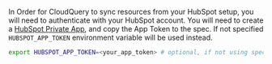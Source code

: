 In Order for CloudQuery to sync resources from your HubSpot setup, you will need to authenticate with your HubSpot account. You will need to create a [HubSpot Private App](https://developers.hubspot.com/docs/api/private-apps), and copy the App Token to the spec.
If not specified `HUBSPOT_APP_TOKEN` environment variable will be used instead.

```bash copy
export HUBSPOT_APP_TOKEN=<your_app_token> # optional, if not using spec configuration
```
